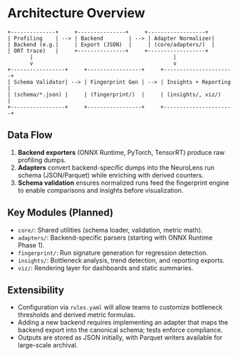 # Architecture Overview

```
+--------------+     +---------------+     +------------------+
| Profiling    | --> | Backend        | --> | Adapter Normalizer|
| Backend (e.g.|     | Export (JSON)  |     | (core/adapters/)  |
| ORT trace)   |     +---------------+     +------------------+
       |                                            |
       v                                            v
+-----------------+     +-----------------+     +----------------------+
| Schema Validator| --> | Fingerprint Gen | --> | Insights + Reporting  |
| (schema/*.json) |     | (fingerprint/)  |     | (insights/, viz/)    |
+-----------------+     +-----------------+     +----------------------+
```

## Data Flow
1. **Backend exporters** (ONNX Runtime, PyTorch, TensorRT) produce raw profiling dumps.
2. **Adapters** convert backend-specific dumps into the NeuroLens run schema (JSON/Parquet) while enriching with derived counters.
3. **Schema validation** ensures normalized runs feed the fingerprint engine to enable comparisons and insights before visualization.

## Key Modules (Planned)
- `core/`: Shared utilities (schema loader, validation, metric math).
- `adapters/`: Backend-specific parsers (starting with ONNX Runtime Phase 1).
- `fingerprint/`: Run signature generation for regression detection.
- `insights/`: Bottleneck analysis, trend detection, and reporting exports.
- `viz/`: Rendering layer for dashboards and static summaries.

## Extensibility
- Configuration via `rules.yaml` will allow teams to customize bottleneck thresholds and derived metric formulas.
- Adding a new backend requires implementing an adapter that maps the backend export into the canonical schema; tests enforce compliance.
- Outputs are stored as JSON initially, with Parquet writers available for large-scale archival.
